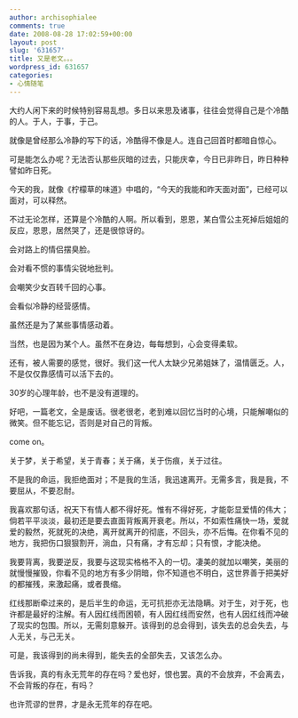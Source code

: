 ```yaml
---
author: archisophialee
comments: true
date: 2008-08-28 17:02:59+00:00
layout: post
slug: '631657'
title: 又是老文。。。
wordpress_id: 631657
categories:
- 心情随笔
---
```


大约人闲下来的时候特别容易乱想。多日以来思及诸事，往往会觉得自己是个冷酷的人。于人，于事，于己。

就像是曾经那么冷静的写下的话，冷酷得不像是人。连自己回首时都暗自惊心。

可是能怎么办呢？无法否认那些灰暗的过去，只能庆幸，今日已非昨日，昨日种种譬如昨日死。

今天的我，就像《柠檬草的味道》中唱的，“今天的我能和昨天面对面”，已经可以面对，可以释然。

不过无论怎样，还算是个冷酷的人啊。所以看到，恩恩，某白雪公主死掉后姐姐的反应，恩恩，居然哭了，还是很惊讶的。

会对路上的情侣摆臭脸。

会对看不惯的事情尖锐地批判。

会嘲笑少女百转千回的心事。

会看似冷静的经营感情。

虽然还是为了某些事情感动着。

当然，也是因为某个人。虽然不在身边，每每想到，心会变得柔软。 

还有，被人需要的感觉，很好。我们这一代人太缺少兄弟姐妹了，温情匮乏。人，不是仅仅靠感情可以活下去的。

30岁的心理年龄，也不是没有道理的。

好吧，一篇老文，全是废话。很老很老，老到难以回忆当时的心境，只能解嘲似的微笑。但不能忘记，否则是对自己的背叛。

come on。 

关于梦，关于希望，关于青春；关于痛，关于伤痕，关于过往。

不是我的命运，我拒绝面对；不是我的生活，我迅速离开。无需多言，我是我，不要屈从，不要忍耐。

我喜欢那句话，祝天下有情人都不得好死。惟有不得好死，才能彰显爱情的伟大；倘若平平淡淡，最初还是要去直面背叛离开衰老。所以，不如索性痛快一场，爱就爱的毅然，死就死的决绝，离开就离开的彻底，不回头，亦不后悔。在你看不见的地方，我把伤口狠狠割开，淌血，只有痛，才有忘却；只有恨，才能决绝。

我要背离，我要逆反，我要与这现实格格不入的一切。凄美的就加以嘲笑，美丽的就慢慢摧毁，你看不见的地方有多少阴暗，你不知道也不明白，这世界善于把美好的都摧残，来激起痛，或者畏缩。

红线那断牵过来的，是后半生的命运，无可抗拒亦无法隐瞒。对于生，对于死，也许都是最好的注解。有人因红线而困顿，有人因红线而安然，也有人因红线而冲破了现实的包围。所以，无需刻意躲开。该得到的总会得到，该失去的总会失去，与人无关，与己无关。

可是，我该得到的尚未得到，能失去的全部失去，又该怎么办。

告诉我，真的有永无荒年的存在吗？爱也好，恨也罢。真的不会放弃，不会离去，不会背叛的存在，有吗？

也许荒谬的世界，才是永无荒年的存在吧。

